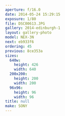 ```yaml
---
aperture: f/16.0
date: 2014-05-24 15:29:15
exposure: 1/80
file: DSC00613.JPG
gallery: 2014-edinburgh-1
layout: gallery-photo
model: NEX-3N
next: eb933f6
ordering: 45
previous: 8ce353a
sizes:
  640w:
    height: 426
    width: 640
  200x200:
    height: 200
    width: 200
  96x96:
    height: 96
    width: 96
title: null
make: SONY
---
```

